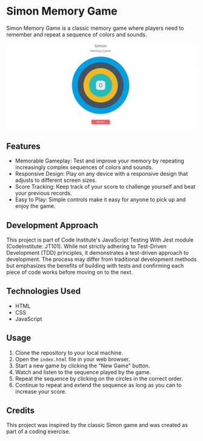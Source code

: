 # Simon Memory Game

Simon Memory Game is a classic memory game where players need to remember and repeat a sequence of colors and sounds.

![Simon Game Screenshot](simon-game-screenshot.png)

## Features

- Memorable Gameplay: Test and improve your memory by repeating increasingly complex sequences of colors and sounds.
- Responsive Design: Play on any device with a responsive design that adjusts to different screen sizes.
- Score Tracking: Keep track of your score to challenge yourself and beat your previous records.
- Easy to Play: Simple controls make it easy for anyone to pick up and enjoy the game.

## Development Approach

This project is part of Code Institute's JavaScript Testing With Jest module (CodeInstitute: JT101). While not strictly adhering to Test-Driven Development (TDD) principles, it demonstrates a test-driven approach to development. The process may differ from traditional development methods but emphasizes the benefits of building with tests and confirming each piece of code works before moving on to the next.

## Technologies Used

- HTML
- CSS
- JavaScript

## Usage

1. Clone the repository to your local machine.
2. Open the `index.html` file in your web browser.
3. Start a new game by clicking the "New Game" button.
4. Watch and listen to the sequence played by the game.
5. Repeat the sequence by clicking on the circles in the correct order.
6. Continue to repeat and extend the sequence as long as you can to increase your score.

## Credits

This project was inspired by the classic Simon game and was created as part of a coding exercise.
